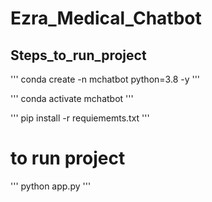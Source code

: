 # Ezra_Medical_Chatbot

## Steps_to_run_project
'''
conda create -n mchatbot python=3.8 -y
'''

'''
conda activate mchatbot
'''

'''
pip install -r requiememts.txt
'''
# to run project 

'''
python app.py
'''
